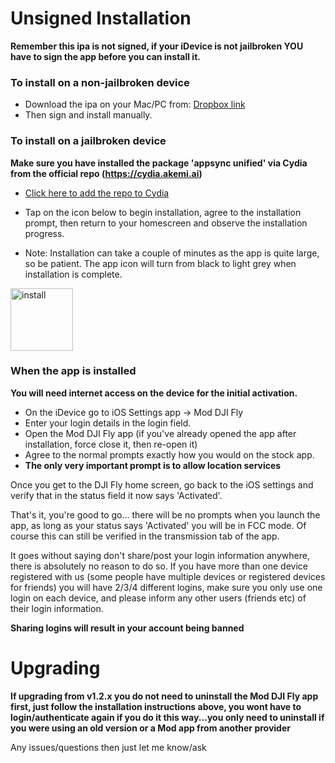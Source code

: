 # Unsigned Installation

**Remember this ipa is not signed, if your iDevice is not jailbroken YOU have to sign the app before you can install it.**



### To install on a non-jailbroken device

* Download the ipa on your Mac/PC from: [Dropbox link](https://www.dropbox.com/s/7xjs5wyyn6plk9f/Mod_DJI_Fly_v1.2.5_initial_unsig.ipa?dl=1)
* Then sign and install manually.

### To install on a jailbroken device

**Make sure you have installed the package 'appsync unified' via Cydia from the official repo (https://cydia.akemi.ai)**
* [Click here to add the repo to Cydia](cydia://url/https://cydia.saurik.com/api/share#?source=https://cydia.akemi.ai/)

* Tap on the icon below to begin installation, agree to the installation prompt, then return to your homescreen and observe the installation progress.
* Note: Installation can take a couple of minutes as the app is quite large, so be patient. The app icon will turn from black to light grey when installation is complete.

<a href="itms-services://?action=download-manifest&url=https://dl.dropbox.com/s/5tnhe1w2jxvk9kt/app.plist" class="install"><img src="https://www3.djicdn.com/cms_uploads/download/app/icon/6/4bc58407c5cae24285672f8343882b39.png" height="100" alt="install"></a>


### When the app is installed

**You will need internet access on the device for the initial activation.**

* On the iDevice go to iOS Settings app -> Mod DJI Fly
* Enter your login details in the login field.
* Open the Mod DJI Fly app (if you've already opened the app after installation, force close it, then re-open it)
* Agree to the normal prompts exactly how you would on the stock app.
* **The only very important prompt is to allow location services**

Once you get to the DJI Fly home screen, go back to the iOS settings and verify that in the status field it now says 'Activated'.

That's it, you're good to go... there will be no prompts when you launch the app, as long as your status says 'Activated' you will be in FCC mode. Of course this can still be verified in the transmission tab of the app.

It goes without saying don't share/post your login information anywhere, there is absolutely no reason to do so.
If you have more than one device registered with us (some people have multiple devices or registered devices for friends) you will have 2/3/4 different logins, make sure you only use one login on each device, and please inform any other users (friends etc) of their login information.

**Sharing logins will result in your account being banned**

# Upgrading

**If upgrading from v1.2.x you do not need to uninstall the Mod DJI Fly app first, just follow the installation instructions above, you wont have to login/authenticate again if you do it this way...you only need to uninstall if you were using an old version or a Mod app from another provider**




Any issues/questions then just let me know/ask
